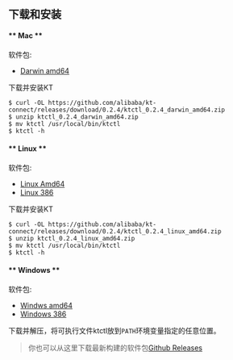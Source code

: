 下载和安装
---

<!-- tabs:start -->

#### ** Mac **

软件包:

* [Darwin amd64](https://github.com/alibaba/kt-connect/releases/download/0.2.4/ktctl_0.2.4_darwin_amd64.zip)

下载并安装KT

```
$ curl -OL https://github.com/alibaba/kt-connect/releases/download/0.2.4/ktctl_0.2.4_darwin_amd64.zip
$ unzip ktctl_0.2.4_darwin_amd64.zip
$ mv ktctl /usr/local/bin/ktctl
$ ktctl -h
```

#### ** Linux **

软件包:

* [Linux Amd64](https://github.com/alibaba/kt-connect/releases/download/0.2.4/ktctl_0.2.4_linux_amd64.zip)
* [Linux 386](https://github.com/alibaba/kt-connect/releases/download/0.2.4/ktctl_0.2.4_linux_386.zip)

下载并安装KT

```
$ curl -OL https://github.com/alibaba/kt-connect/releases/download/0.2.4/ktctl_0.2.4_linux_amd64.zip
$ unzip ktctl_0.2.4_linux_amd64.zip
$ mv ktctl /usr/local/bin/ktctl
$ ktctl -h
```

#### ** Windows **

软件包:

* [Windws amd64](https://github.com/alibaba/kt-connect/releases/download/0.2.4/ktctl_0.2.4_windows_amd64.zip)
* [Windows 386](https://github.com/alibaba/kt-connect/releases/download/0.2.4/ktctl_0.2.4_windows_386.zip)

下载并解压，将可执行文件ktctl放到`PATH`环境变量指定的任意位置。

<!-- tabs:end -->

> 你也可以从这里下载最新构建的软件包[Github Releases](https://github.com/alibaba/kt-connect/releases)
